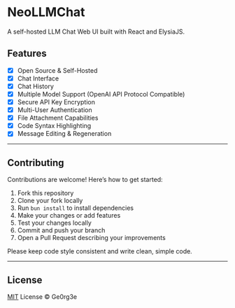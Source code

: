# NeoLLMChat

A self-hosted LLM Chat Web UI built with React and ElysiaJS.

## Features

-   [x] Open Source & Self-Hosted
-   [x] Chat Interface
-   [x] Chat History
-   [x] Multiple Model Support (OpenAI API Protocol Compatible)
-   [x] Secure API Key Encryption
-   [x] Multi-User Authentication
-   [x] File Attachment Capabilities
-   [x] Code Syntax Highlighting
-   [x] Message Editing & Regeneration

---

## Contributing

Contributions are welcome! Here’s how to get started:

1. Fork this repository
2. Clone your fork locally
3. Run `bun install` to install dependencies
4. Make your changes or add features
5. Test your changes locally
6. Commit and push your branch
7. Open a Pull Request describing your improvements

Please keep code style consistent and write clean, simple code.

---

## License

[MIT](LICENSE) License © Ge0rg3e
